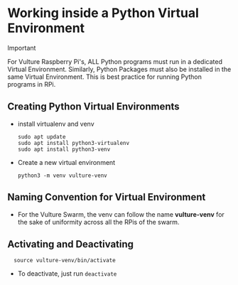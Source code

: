 # Working inside a Python Virtual Environment
> [!IMPORTANT]
> For Vulture Raspberry Pi's, ALL Python programs must run in a dedicated Virtual Environment. Similarly, Python Packages must also be installed in the same Virtual Environment. This is best practice for running Python programs in RPi.

## Creating Python Virtual Environments
- install virtualenv and venv
  ```
  sudo apt update
  sudo apt install python3-virtualenv
  sudo apt install python3-venv
  ``` 
-  Create a new virtual environment
   ```
   python3 -m venv vulture-venv
   ```

## Naming Convention for Virtual Environment
- For the Vulture Swarm, the venv can follow the name **vulture-venv** for the sake of uniformity across all the RPis of the swarm.

## Activating and Deactivating
```
  source vulture-venv/bin/activate
```
- To deactivate, just run `deactivate`

